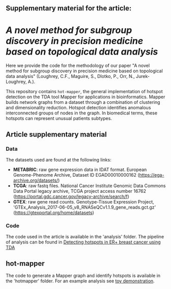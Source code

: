 ## Supplementary material for the article: 
# *A novel method for subgroup discovery in precision medicine based on topological data analysis*

Here we provide the code for the methodology of our paper "A novel method for subgroup discovery in precision medicine based on topological data analysis" (Loughrey, C.F., Maguire, S., Dlotko, P., Orr, N., Jurek-Loughrey, A.). 

This repository contains ```hot-mapper```, the general implementation of hotspot detection on the TDA tool Mapper for applications in bioinformatics. Mapper builds network graphs from a dataset through a combination of clustering and dimensionality reduction. Hotspot detection identifies anomalous interconnected groups of nodes in the graph. In biomedical terms, these hotspots can represent unusual patients subtypes. 


## Article supplementary material
### Data
The datasets used are found at the following links: 
- **METABRIC**:  raw gene expression data in IDAT format. European Genome-Phenome Archive, Dataset ID EGAD00010000162 (https://ega-archive.org/datasets/)
- **TCGA**:  raw fastq files. National Cancer Institute Genomic Data Commons Data Portal legacy archive, TCGA project access number 16762 (https://portal.gdc.cancer.gov/legacy-archive/search/f)
- **GTEX**:  raw gene read counts. Genotype-Tissue Expression Project, 'GTEx\_Analysis\_2017-06-05\_v8\_RNASeQCv1.1.9\_gene\_reads.gct.gz' (https://gtexportal.org/home/datasets)

### Code 
The code used in the article is available in the 'analysis' folder. The pipeline of analysis can be found in [Detecting hotspots in ER+ breast cancer using TDA](erpos_tda_data_analysis.md)

## hot-mapper
The code to generate a Mapper graph and identify hotspots is available in the 'hotmapper' folder. For an example analysis see [toy demonstration](toy_demonstration.ipynb).
